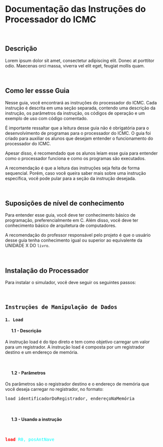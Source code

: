 # Documentação das Instruções do Processador do ICMC

<br>

## Descrição

Lorem ipsum dolor sit amet, consectetur adipiscing elit. Donec at porttitor odio. Maecenas orci massa, viverra vel elit eget, feugiat mollis quam.

<br>

## Como ler essse Guia

Nesse guia, você encontrará as instruções do processador do ICMC. Cada instrução é descrita em uma seção separada, contendo uma descrição da instrução, os parâmetros da instrução, os códigos de operação e um exemplo de uso com código comentado.

É importante ressaltar que a leitura desse guia não é obrigatória para o desenvolvimento de programas para o processador do ICMC. O guia foi criado para auxiliar os alunos que desejam entender o funcionamento do processador do ICMC.

Apesar disso, é recomendado que os alunos leiam esse guia para entender como o processador funciona e como os programas são executados.

A recomendação é que a leitura das instruções seja feita de forma sequencial. Porém, caso você queira saber mais sobre uma instrução específica, você pode pular para a seção da instrução desejada.

<br>

## Suposições de nível de conhecimento

Para entender esse guia, você deve ter conhecimento básico de programação, preferencialmente em C. Além disso, você deve ter conhecimento básico de arquitetura de computadores.

A recomendação do professor responsável pelo projeto é que o usuário desse guia tenha conhecimento igual ou superior ao equivalente da UNIDADE X DO `livro`.

<br>

## Instalação do Processador

Para instalar o simulador, você deve seguir os seguintes passos:


<br>

## **`Instruções de Manipulação de Dados`**


### **`1. Load`**

#### &nbsp; &nbsp; &nbsp; **1.1 - Descrição**
A instrução load é do tipo direto e tem como objetivo carregar um valor para um registrador. A instrução load é composta por um registrador destino e um endereço de memória.

<br>

#### &nbsp; &nbsp; &nbsp; **1.2 - Parâmetros**
Os parâmetros são o registrador destino e o endereço de memória que você deseja carregar no registrador, no formato:

<pre>load identificadorDoRegistrador, endereçoNaMemória</pre>

<br>

#### &nbsp; &nbsp; &nbsp; **1.3 - Usando a instrução**

<br>

<pre>
<span id="instrucao">load</span> <span id="parametro">R0, posAntNave</span>
</pre>

<style>

  #instrucao {
    color: red;
    font-weight: bold;
  }

  #parametro {
    color: cyan;
  }

</style>

